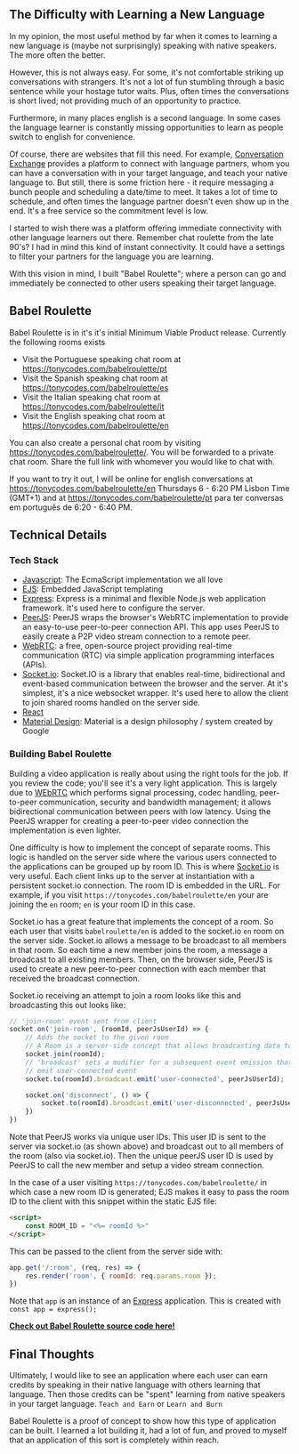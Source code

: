 ## The Difficulty with Learning a New Language
In my opinion, the most useful method by far when it comes to learning a new language is (maybe not surprisingly) speaking with native speakers. The more often the better.

However, this is not always easy. For some, it's not comfortable striking up conversations with strangers. It's not a lot of fun stumbling through a basic sentence while your hostage tutor waits. Plus, often times the conversations is short lived; not providing much of an opportunity to practice. 

Furthermore, in many places english is a second language. In some cases the language learner is constantly missing opportunities to learn as people switch to english for convenience.

Of course, there are websites that fill this need. For example, [Conversation Exchange](https://conversationexchange.com/) provides a platform to connect with language partners, whom you can have a conversation with in your target language, and teach your native language to. But still, there is some friction here - it require messaging a bunch people and scheduling a date/time to meet. It takes a lot of time to schedule, and often times the language partner doesn't even show up in the end. It's a free service so the commitment level is low. 

I started to wish there was a platform offering immediate connectivity with other language learners out there. Remember chat roulette from the late 90's? I had in mind this kind of instant connectivity. It could have a settings to filter your partners for the language you are learning.

With this vision in mind, I built "Babel Roulette"; where a person can go and immediately be connected to other users speaking their target language. 

## Babel Roulette 
Babel Roulette is in it's it's initial Minimum Viable Product release. Currently the following rooms exists 

- Visit the Portuguese speaking chat room at https://tonycodes.com/babelroulette/pt
- Visit the Spanish speaking chat room at https://tonycodes.com/babelroulette/es
- Visit the Italian speaking chat room at https://tonycodes.com/babelroulette/it
- Visit the English speaking chat room at https://tonycodes.com/babelroulette/en 

You can also create a personal chat room by visiting https://tonycodes.com/babelroulette/. You will be forwarded to a private chat room. Share the full link with whomever you would like to chat with. 

If you want to try it out, I will be online for english conversations at https://tonycodes.com/babelroulette/en Thursdays 6 - 6:20 PM Lisbon Time (GMT+1)
and at https://tonycodes.com/babelroulette/pt para ter conversas em português de 6:20 - 6:40 PM. 

## Technical Details

### Tech Stack
* [Javascript](https://www.javascript.com/): The EcmaScript implementation we all love
* [EJS](https://ejs.co/): Embedded JavaScript templating
* [Express](https://expressjs.com/): Express is a minimal and flexible Node.js web application framework. It's used here to configure the server.
* [PeerJS](https://peerjs.com/): PeerJS wraps the browser's WebRTC implementation to provide an easy-to-use peer-to-peer connection API. This app uses PeerJS to easily create a P2P video stream connection to a remote peer.
* [WebRTC](https://webrtc.org/): a free, open-source project providing real-time communication (RTC) via simple application programming interfaces (APIs).
* [Socket.io](https://socket.io/): Socket.IO is a library that enables real-time, bidirectional and event-based communication between the browser and the server. At it's simplest, it's a nice websocket wrapper. It's used here to allow the client to join shared rooms handled on the server side.
* [React](https://reactjs.org/)
* [Material Design](https://material.io/design): Material is a design philosophy / system created by Google

### Building Babel Roulette
Building a video application is really about using the right tools for the job. If you review the code; you'll see it's a very light application. This is largely due to [WEbRTC](https://webrtc.org/) which performs signal processing, codec handling, peer-to-peer communication, security and bandwidth management; it allows bidirectional communication between peers with low latency. Using the PeerJS wrapper for creating a peer-to-peer video connection the implementation is even lighter.

One difficulty is how to implement the concept of separate rooms. This logic is handled on the server side where the various users connected to the applications can be grouped up by room ID. This is where [Socket.io](https://socket.io/) is very useful. Each client links up to the server at instantiation with a persistent socket.io connection. The room ID is embedded in the URL. For example, if you visit `https://tonycodes.com/babelroulette/en` your are joining the `en` room; `en` is your room ID in this case. 

Socket.io has a great feature that implements the concept of a room. So each user that visits `babelroulette/en` is added to the socket.io `en` room on the server side. Socket.io allows a message to be broadcast to all members in that room. So each time a new member joins the room, a message a broadcast to all existing members. Then, on the browser side, PeerJS is used to create a new peer-to-peer connection with each member that received the broadcast connection. 

Socket.io receiving an attempt to join a room looks like this and broadcasting this out looks like: 
~~~js
// 'join-room' event sent from client
socket.on('join-room', (roomId, peerJsUserId) => {
    // Adds the socket to the given room
    // A Room is a server-side concept that allows broadcasting data to a subset of clients
    socket.join(roomId);
    // 'broadcast' sets a modifier for a subsequent event emission that the event data will only be broadcast to every sockets but the sender.
    // emit user-connected event
    socket.to(roomId).broadcast.emit('user-connected', peerJsUserId);

    socket.on('disconnect', () => {
        socket.to(roomId).broadcast.emit('user-disconnected', peerJsUserId);
    })
})
~~~

Note that PeerJS works via unique user IDs. This user ID is sent to the server via socket.io (as shown above) and broadcast out to all members of the room (also via socket.io). Then the unique peerJS user ID is used by PeerJS to call the new member and setup a video stream connection.

In the case of a user visiting `https://tonycodes.com/babelroulette/` in which case a new room ID is generated; EJS makes it easy to pass the room ID to the client with this snippet within the static EJS file:

~~~html
<script>
    const ROOM_ID = "<%= roomId %>"
</script>
~~~

This can be passed to the client from the server side with: 

~~~js
app.get('/:room', (req, res) => {
    res.render('room', { roomId: req.params.room });
})
~~~

Note that `app` is an instance of an [Express](https://expressjs.com/) application. This is created with `const app = express();`

__[Check out Babel Roulette source code here!](https://github.com/tonyOreglia/babel-roulette)__

## Final Thoughts 
Ultimately, I would like to see an application where each user can earn credits by speaking in their native language with others learning that language. Then those credits can be "spent" learning from native speakers in your target language. 
`Teach and Earn` or `Learn and Burn` 

Babel Roulette is a proof of concept to show how this type of application can be built. I learned a lot building it, had a lot of fun, and proved to myself that an application of this sort is completely within reach.